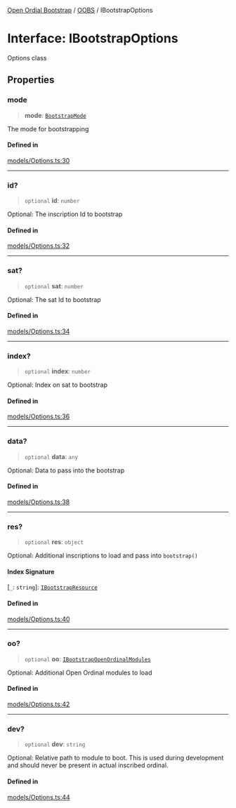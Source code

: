 [Open Ordial Bootstrap](../../README.md) / [OOBS](../README.md) / IBootstrapOptions

# Interface: IBootstrapOptions

Options class

## Properties

### mode

> **mode**: [`BootstrapMode`](../enumerations/BootstrapMode.md)

The mode for bootstrapping

#### Defined in

[models/Options.ts:30](https://github.com/open-ordinal/open-ordinal-bootstrap/blob/d3621aa1474c237b39fe1304beee1193159db00e/src/models/Options.ts#L30)

***

### id?

> `optional` **id**: `number`

Optional: The inscription Id to bootstrap

#### Defined in

[models/Options.ts:32](https://github.com/open-ordinal/open-ordinal-bootstrap/blob/d3621aa1474c237b39fe1304beee1193159db00e/src/models/Options.ts#L32)

***

### sat?

> `optional` **sat**: `number`

Optional: The sat Id to bootstrap

#### Defined in

[models/Options.ts:34](https://github.com/open-ordinal/open-ordinal-bootstrap/blob/d3621aa1474c237b39fe1304beee1193159db00e/src/models/Options.ts#L34)

***

### index?

> `optional` **index**: `number`

Optional: Index on sat to bootstrap

#### Defined in

[models/Options.ts:36](https://github.com/open-ordinal/open-ordinal-bootstrap/blob/d3621aa1474c237b39fe1304beee1193159db00e/src/models/Options.ts#L36)

***

### data?

> `optional` **data**: `any`

Optional: Data to pass into the bootstrap

#### Defined in

[models/Options.ts:38](https://github.com/open-ordinal/open-ordinal-bootstrap/blob/d3621aa1474c237b39fe1304beee1193159db00e/src/models/Options.ts#L38)

***

### res?

> `optional` **res**: `object`

Optional: Additional inscriptions to load and pass into `bootstrap()`

#### Index Signature

 \[`_`: `string`\]: [`IBootstrapResource`](IBootstrapResource.md)

#### Defined in

[models/Options.ts:40](https://github.com/open-ordinal/open-ordinal-bootstrap/blob/d3621aa1474c237b39fe1304beee1193159db00e/src/models/Options.ts#L40)

***

### oo?

> `optional` **oo**: [`IBootstrapOpenOrdinalModules`](IBootstrapOpenOrdinalModules.md)

Optional: Additional Open Ordinal modules to load

#### Defined in

[models/Options.ts:42](https://github.com/open-ordinal/open-ordinal-bootstrap/blob/d3621aa1474c237b39fe1304beee1193159db00e/src/models/Options.ts#L42)

***

### dev?

> `optional` **dev**: `string`

Optional: Relative path to module to boot. This is used during development
and should never be present in actual inscribed ordinal.

#### Defined in

[models/Options.ts:44](https://github.com/open-ordinal/open-ordinal-bootstrap/blob/d3621aa1474c237b39fe1304beee1193159db00e/src/models/Options.ts#L44)
